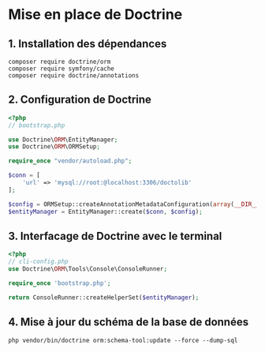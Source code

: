 # Mise en place de Doctrine

## 1. Installation des dépendances

```
composer require doctrine/orm 
composer require symfony/cache 
composer require doctrine/annotations
```

## 2. Configuration de Doctrine

```php
<?php
// bootstrap.php

use Doctrine\ORM\EntityManager;
use Doctrine\ORM\ORMSetup;

require_once "vendor/autoload.php";

$conn = [
    'url' => 'mysql://root:@localhost:3306/doctolib'
];

$config = ORMSetup::createAnnotationMetadataConfiguration(array(__DIR__."/src"), true);
$entityManager = EntityManager::create($conn, $config);
```

## 3. Interfacage de Doctrine avec le terminal

```php
<?php
// cli-config.php
use Doctrine\ORM\Tools\Console\ConsoleRunner;

require_once 'bootstrap.php';

return ConsoleRunner::createHelperSet($entityManager);
```

## 4. Mise à jour du schéma de la base de données

```
php vendor/bin/doctrine orm:schema-tool:update --force --dump-sql
```